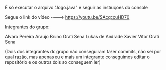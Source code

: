 É só executar o arquivo "Jogo.java" e seguir as instruçoes do console

Segue o link do vídeo ----> https://youtu.be/SAcqccuHD70

Integrantes do grupo:

Alvaro Pereira Araujo
Bruno Orati Sena
Lukas de Andrade Xavier
Vitor Orati Sena

(Dois dos integrantes do grupo não conseguiram fazer commits, não sei por qual razão, mas apenas eu e mais um integrante conseguimos editar o repositório e os outros dois so conseguem ler)

